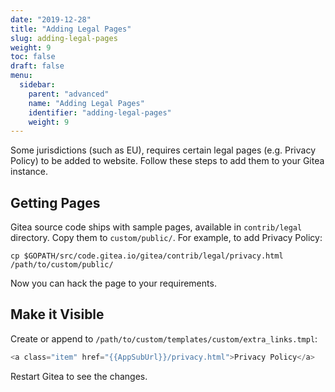 ```yaml
---
date: "2019-12-28"
title: "Adding Legal Pages"
slug: adding-legal-pages
weight: 9
toc: false
draft: false
menu:
  sidebar:
    parent: "advanced"
    name: "Adding Legal Pages"
    identifier: "adding-legal-pages"
    weight: 9
---
```


Some jurisdictions (such as EU), requires certain legal pages (e.g. Privacy Policy) to be added to website. Follow these steps to add them to your Gitea instance.

## Getting Pages

Gitea source code ships with sample pages, available in `contrib/legal` directory. Copy them to `custom/public/`. For example, to add Privacy Policy:

```
cp $GOPATH/src/code.gitea.io/gitea/contrib/legal/privacy.html /path/to/custom/public/
```

Now you can hack the page to your requirements.

## Make it Visible

Create or append to `/path/to/custom/templates/custom/extra_links.tmpl`:

```go
<a class="item" href="{{AppSubUrl}}/privacy.html">Privacy Policy</a>
```

Restart Gitea to see the changes.
